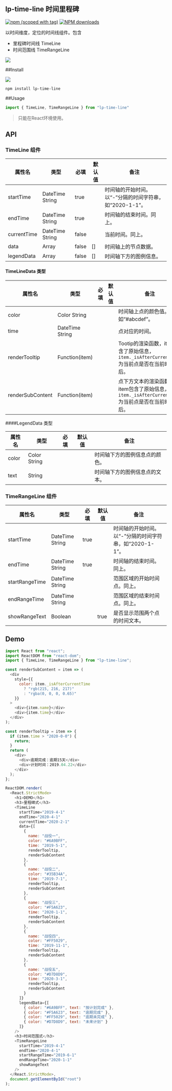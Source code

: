 ## lp-time-line 时间里程碑

[![npm (scoped with tag)](https://img.shields.io/npm/v/lp-time-line.svg)](https://npmjs.com/package/lp-time-line)
[![NPM downloads](https://img.shields.io/npm/dm/lp-time-line.svg)](https://npmjs.com/package/lp-time-line)

以时间维度，定位的时间线组件。包含

- 里程碑时间线 TimeLine
- 时间范围线 TimeRangeLine

![](https://img.alicdn.com/tfs/TB11KzBcsKfxu4jSZPfXXb3dXXa-1430-834.jpg)

##Install

[![](https://nodei.co/npm/lp-time-line.png)](https://npmjs.com/package/lp-time-line)

```
npm install lp-time-line
```

##Usage

```js
import { TimeLine, TimeRangeLine } from "lp-time-line"
```

> 只能在React环境使用。

## API

### TimeLine 组件

| 属性名      | 类型                | 必填  | 默认值 | 备注                                                    |
| ----------- | ------------------- | ----- | ------ | ------------------------------------------------------- |
| startTime   | DateTime String     | true  |        | 时间轴的开始时间。以“-”分隔的时间字符串，如“2020-1-1”。 |
| endTime     | DateTime String     | true  |        | 时间轴的结束时间。同上。                                |
| currentTime | DateTime String     | false |        | 当前时间。同上。                                        |
| data        | Array<TimeLineData> | false | []     | 时间轴上的节点数据。                                    |
| legendData  | Array<LegendData>   | false | []     | 时间轴下方的图例信息。                                  |

#### TimeLineData 类型

| 属性名           | 类型            | 必填 | 默认值 | 备注                                                         |
| ---------------- | --------------- | ---- | ------ | ------------------------------------------------------------ |
| color            | Color String    |      |        | 时间轴上点的颜色值。如“#abcdef”。                            |
| time             | DateTime String |      |        | 点对应的时间。                                               |
| renderTooltip    | Function(item)  |      |        | Tootip的渲染函数，item包含了原始信息，`item._isAfterCurrentTime`为当前点是否在当前时间后。 |
| renderSubContent | Function(item)  |      |        | 点下方文本的渲染函数，item包含了原始信息，`item._isAfterCurrentTime`为当前点是否在当前时间后。 |

####LegendData 类型

| 属性名 | 类型         | 必填 | 默认值 | 备注                           |
| ------ | ------------ | ---- | ------ | ------------------------------ |
| color  | Color String |      |        | 时间轴下方的图例信息点的颜色。 |
| text   | String       |      |        | 时间轴下方的图例信息点的文本。 |

### TimeRangeLine 组件


| 属性名    | 类型            | 必填 | 默认值 | 备注                                                    |
| --------- | --------------- | ---- | ------ | ------------------------------------------------------- |
| startTime   | DateTime String     | true  |        | 时间轴的开始时间。以“-”分隔的时间字符串，如“2020-1-1”。 |
| endTime     | DateTime String     | true  |        | 时间轴的结束时间。同上。                                |
| startRangeTime | DateTime String |  | | 范围区域的开始时间点。同上。 |
| endRangeTime | DateTime String |  | | 范围区域的结束时间点。同上。 |
| showRangeText | Boolean |  | true | 是否显示范围两个点的时间文本。 |

## Demo

```js
import React from "react";
import ReactDOM from "react-dom";
import { TimeLine, TimeRangeLine } from "lp-time-line";

const renderSubContent = item => (
  <div
    style={{
      color: item._isAfterCurrentTime
        ? "rgb(215, 216, 217)"
        : "rgba(0, 0, 0, 0.65)"
    }}
  >
    <div>{item.name}</div>
    <div>{item.time}</div>
  </div>
);

const renderTooltip = item => {
  if (item.time > "2020-0-0") {
    return;
  }
  return (
    <div>
      <div>逾期完成：逾期15天</div>
      <div>计划时间：2019.04.22</div>
    </div>
  );
};

ReactDOM.render(
  <React.StrictMode>
    <h1>DEMO</h1>
    <h3>里程碑式</h3>
    <TimeLine
      startTime="2019-4-1"
      endTime="2020-4-1"
      currentTime="2020-2-1"
      data={[
        {
          name: "战役一",
          color: "#6A9BFF",
          time: "2019-5-1",
          renderTooltip,
          renderSubContent
        },
        {
          name: "战役二",
          color: "#35B34A",
          time: "2019-7-1",
          renderTooltip,
          renderSubContent
        },
        {
          name: "战役三",
          color: "#F5A623",
          time: "2020-1-1",
          renderTooltip,
          renderSubContent
        },
        {
          name: "战役四",
          color: "#FF5029",
          time: "2019-11-1",
          renderTooltip,
          renderSubContent
        },
        {
          name: "战役五",
          color: "#D7D8D9",
          time: "2020-3-1",
          renderTooltip,
          renderSubContent
        }
      ]}
      legendData={[
        { color: "#6A9BFF", text: "按计划完成" },
        { color: "#F5A623", text: "逾期完成" },
        { color: "#FF5029", text: "逾期未完成" },
        { color: "#D7D8D9", text: "未来计划" }
      ]}
    />
    <h3>时间范围式</h3>
    <TimeRangeLine
      startTime="2019-4-1"
      endTime="2020-4-1"
      startRangeTime="2019-6-1"
      endRangeTime="2020-1-1"
      showRangeText
    />
  </React.StrictMode>,
  document.getElementById("root")
);

```

